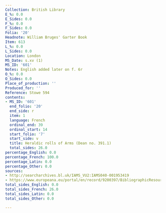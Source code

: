 ```yaml
---
Collection: British Library
E_%: 0.0
E_Sides: 0.0
F_%: 0.0
F_Sides: 0.0
Folia: '20'
Headnote: William Bruges' Garter Book
Item: 613
L_%: 0.0
L_Sides: 0.0
Location: London
MS_Date: s.xv (1)
MS_ID: '601'
Notes: English added later on f. 6r
O_%: 0.0
O_Sides: 0.0
Place_of_production: ''
Produced_for: ''
Reference: Stowe 594
contents:
- MS_ID: '601'
  end_folio: '20'
  end_side: r
  item: 1
  language: French
  ordinal_end: 39
  ordinal_start: 14
  start_folio: '7'
  start_side: v
  title: Heraldic rolls of Arms (Dean no. 391.1)
  total_sides: 26.0
percentage_English: 0.0
percentage_French: 100.0
percentage_Latin: 0.0
percentage_Other: 0.0
sources:
- http://searcharchives.bl.uk/IAMS_VU2:IAMS040-001953419
- https://www.europeana.eu/portal/en/record/9200397/BibliographicResource_3000126276732.html
total_sides_English: 0.0
total_sides_French: 26.0
total_sides_Latin: 0.0
total_sides_Other: 0.0

---
```

